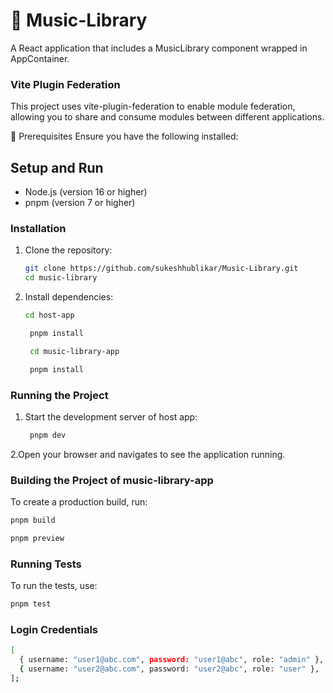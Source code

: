  # 🎵 Music-Library
A React application that includes a MusicLibrary component wrapped in AppContainer.

### Vite Plugin Federation
This project uses vite-plugin-federation to enable module federation, allowing you to share and consume modules between different applications.

📌 Prerequisites
Ensure you have the following installed:

## Setup and Run

- Node.js (version 16 or higher)
- pnpm (version 7 or higher)

### Installation

1. Clone the repository:

   ```sh
   git clone https://github.com/sukeshhublikar/Music-Library.git
   cd music-library

2. Install dependencies:
   ```sh  
   cd host-app 
   ```

   ```sh
    pnpm install
   ```
   ```sh  
    cd music-library-app
   ```

   ```sh
    pnpm install
   ```
   
### Running the Project

1. Start the development server of host app:
   ```sh
    pnpm dev 
   ```
2.Open your browser and navigates to see the application running.

### Building the Project of music-library-app

To create a production build, run:
```sh
pnpm build
```
```sh
pnpm preview
```

### Running Tests

To run the tests, use:
```sh
pnpm test
```

### Login Credentials 
```sh
[
  { username: "user1@abc.com", password: "user1@abc", role: "admin" },
  { username: "user2@abc.com", password: "user2@abc", role: "user" },
];
```


